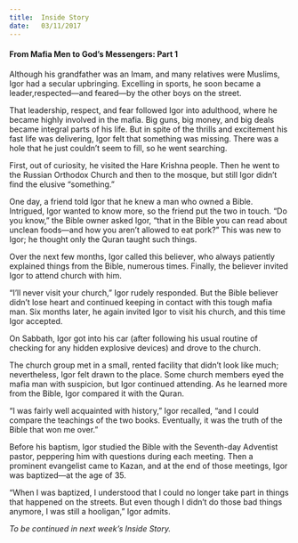```yaml
---
title:  Inside Story
date:   03/11/2017
---
```


#### From Mafia Men to God’s Messengers: Part 1

Although his grandfather was an Imam, and many relatives were Muslims, Igor had a secular upbringing. Excelling in sports, he soon became a leader,respected—and feared—by the other boys on the street.

That leadership, respect, and fear followed Igor into adulthood, where he became highly involved in the mafia. Big guns, big money, and big deals became integral parts of his life. But in spite of the thrills and excitement his fast life was delivering, Igor felt that something was missing. There was a hole that he just couldn’t seem to fill, so he went searching.

First, out of curiosity, he visited the Hare Krishna people. Then he went to the Russian Orthodox Church and then to the mosque, but still Igor didn’t find the elusive “something.”

One day, a friend told Igor that he knew a man who owned a Bible. Intrigued, Igor wanted to know more, so the friend put the two in touch. “Do you know,” the Bible owner asked Igor, “that in the Bible you can read about unclean foods—and how you aren’t allowed to eat pork?” This was new to Igor; he thought only the Quran taught such things.

Over the next few months, Igor called this believer, who always patiently explained things from the Bible, numerous times. Finally, the believer invited Igor to attend church with him.

“I’ll never visit your church,” Igor rudely responded. But the Bible believer didn’t lose heart and continued keeping in contact with this tough mafia man. Six months later, he again invited Igor to visit his church, and this time Igor accepted.

On Sabbath, Igor got into his car (after following his usual routine of checking for any hidden explosive devices) and drove to the church.

The church group met in a small, rented facility that didn’t look like much; nevertheless, Igor felt drawn to the place. Some church members eyed the mafia man with suspicion, but Igor continued attending. As he learned more from the Bible, Igor compared it with the Quran.

“I was fairly well acquainted with history,” Igor recalled, “and I could compare the teachings of the two books. Eventually, it was the truth of the Bible that won me over.”

Before his baptism, Igor studied the Bible with the Seventh-day Adventist pastor, peppering him with questions during each meeting. Then a prominent evangelist came to Kazan, and at the end of those meetings, Igor was baptized—at the age of 35.

“When I was baptized, I understood that I could no longer take part in things that happened on the streets. But even though I didn’t do those bad things anymore, I was still a hooligan,” Igor admits.

_To be continued in next week’s Inside Story._